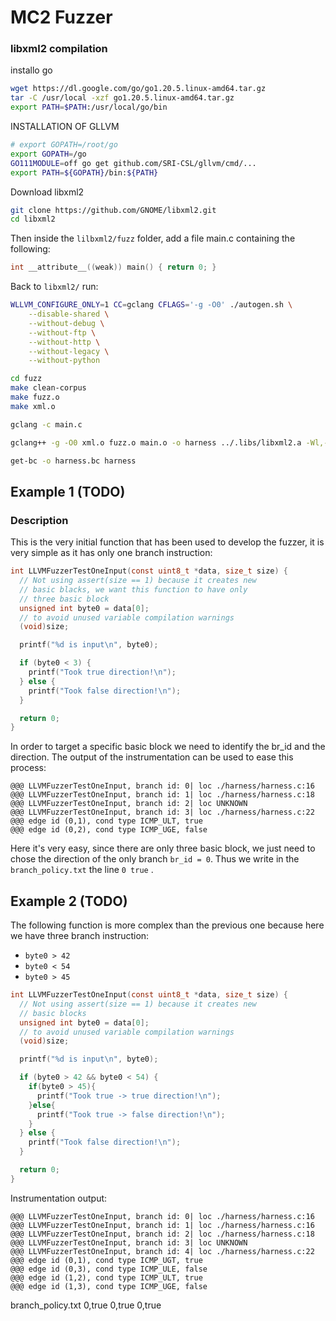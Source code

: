 # MC2 Fuzzer

### libxml2 compilation

installo go

```sh
wget https://dl.google.com/go/go1.20.5.linux-amd64.tar.gz
tar -C /usr/local -xzf go1.20.5.linux-amd64.tar.gz
export PATH=$PATH:/usr/local/go/bin
```

INSTALLATION OF GLLVM

```sh
# export GOPATH=/root/go
export GOPATH=/go
GO111MODULE=off go get github.com/SRI-CSL/gllvm/cmd/...
export PATH=${GOPATH}/bin:${PATH}

```

Download libxml2

```sh
git clone https://github.com/GNOME/libxml2.git
cd libxml2
```

Then inside the `lilbxml2/fuzz` folder, add a file main.c containing the following:

```c
int __attribute__((weak)) main() { return 0; }
```

Back to `libxml2/` run:

```sh
WLLVM_CONFIGURE_ONLY=1 CC=gclang CFLAGS='-g -O0' ./autogen.sh \
    --disable-shared \
    --without-debug \
    --without-ftp \
    --without-http \
    --without-legacy \
    --without-python

cd fuzz
make clean-corpus
make fuzz.o
make xml.o

gclang -c main.c

gclang++ -g -O0 xml.o fuzz.o main.o -o harness ../.libs/libxml2.a -Wl,-Bstatic -lz -llzma -Wl,-Bdynamic

get-bc -o harness.bc harness

```

## Example 1 (TODO)

### Description

This is the very initial function that has been used to develop the fuzzer, it is very simple as it has only one branch instruction:

```c
int LLVMFuzzerTestOneInput(const uint8_t *data, size_t size) {
  // Not using assert(size == 1) because it creates new
  // basic blacks, we want this function to have only
  // three basic block
  unsigned int byte0 = data[0];
  // to avoid unused variable compilation warnings
  (void)size;

  printf("%d is input\n", byte0);

  if (byte0 < 3) {
    printf("Took true direction!\n");
  } else {
    printf("Took false direction!\n");
  }

  return 0;
}
```

In order to target a specific basic block we need to identify the br_id and the direction.
The output of the instrumentation can be used to ease this process:

```
@@@ LLVMFuzzerTestOneInput, branch id: 0| loc ./harness/harness.c:16
@@@ LLVMFuzzerTestOneInput, branch id: 1| loc ./harness/harness.c:18
@@@ LLVMFuzzerTestOneInput, branch id: 2| loc UNKNOWN
@@@ LLVMFuzzerTestOneInput, branch id: 3| loc ./harness/harness.c:22
@@@ edge id (0,1), cond type ICMP_ULT, true
@@@ edge id (0,2), cond type ICMP_UGE, false
```

Here it's very easy, since there are only three basic block, we just need to chose the direction of the only branch `br_id = 0`.
Thus we write in the `branch_policy.txt` the line `0 true` .

## Example 2 (TODO)

The following function is more complex than the previous one because here we have three branch instruction:

- `byte0 > 42`
- `byte0 < 54`
- `byte0 > 45`

```c
int LLVMFuzzerTestOneInput(const uint8_t *data, size_t size) {
  // Not using assert(size == 1) because it creates new
  // basic blocks
  unsigned int byte0 = data[0];
  // to avoid unused variable compilation warnings
  (void)size;

  printf("%d is input\n", byte0);

  if (byte0 > 42 && byte0 < 54) {
    if(byte0 > 45){
      printf("Took true -> true direction!\n");
    }else{
      printf("Took true -> false direction!\n");
    }
  } else {
    printf("Took false direction!\n");
  }

  return 0;
}
```

Instrumentation output:

```
@@@ LLVMFuzzerTestOneInput, branch id: 0| loc ./harness/harness.c:16
@@@ LLVMFuzzerTestOneInput, branch id: 1| loc ./harness/harness.c:16
@@@ LLVMFuzzerTestOneInput, branch id: 2| loc ./harness/harness.c:18
@@@ LLVMFuzzerTestOneInput, branch id: 3| loc UNKNOWN
@@@ LLVMFuzzerTestOneInput, branch id: 4| loc ./harness/harness.c:22
@@@ edge id (0,1), cond type ICMP_UGT, true
@@@ edge id (0,3), cond type ICMP_ULE, false
@@@ edge id (1,2), cond type ICMP_ULT, true
@@@ edge id (1,3), cond type ICMP_UGE, false

```

branch_policy.txt
0,true
0,true
0,true
